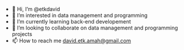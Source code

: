- 👋 Hi, I’m @etkdavid
- 👀 I’m interested in data management and programming
- 🌱 I’m currently learning back-end developement
- 💞️ I’m looking to collaborate on data management and programming projects
- 📫 How to reach me david.etk.amah@gmail.com

<!---
etkdavid/etkdavid is a ✨ special ✨ repository because its `README.md` (this file) appears on your GitHub profile.
You can click the Preview link to take a look at your changes.
--->
